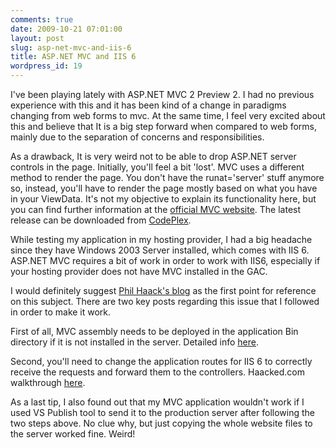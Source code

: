 ```yaml
---
comments: true
date: 2009-10-21 07:01:00
layout: post
slug: asp-net-mvc-and-iis-6
title: ASP.NET MVC and IIS 6
wordpress_id: 19
---
```


I've been playing lately with ASP.NET MVC 2 Preview 2. I had no previous experience with this and it has been kind of a change in paradigms changing from web forms to mvc. At the same time, I feel very excited about this and believe that It is a big step forward when compared to web forms, mainly due to the separation of concerns and responsibilities.

As a drawback, It is very weird not to be able to drop ASP.NET server controls in the page. Initially, you'll feel a bit 'lost'. MVC uses a different method to render the page. You don't have the runat='server' stuff anymore so, instead, you'll have to render the page mostly based on what you have in your ViewData. It's not my objective to explain its functionality here, but you can find further information at the [official MVC website](http://www.asp.net/mvc/). The latest release can be downloaded from [CodePlex](http://aspnet.codeplex.com/Release/ProjectReleases.aspx?ReleaseId=33836).

While testing my application in my hosting provider, I had a big headache since they have Windows 2003 Server installed, which comes with IIS 6. ASP.NET MVC requires a bit of work in order to work with IIS6, especially if your hosting provider does not have MVC installed in the GAC.

I would definitely suggest [Phil Haack's blog](http://haacked.com/) as the first point for reference on this subject. There are two key posts regarding this issue that I followed in order to make it work.

First of all, MVC assembly needs to be deployed in the application Bin directory if it is not installed in the server. Detailed info [here](http://haacked.com/archive/2008/11/03/bin-deploy-aspnetmvc.aspx).

Second, you'll need to change the application routes for IIS 6 to correctly receive the requests and forward them to the controllers. Haacked.com walkthrough [here](http://haacked.com/archive/2008/11/26/asp.net-mvc-on-iis-6-walkthrough.aspx).

As a last tip, I also found out that my MVC application wouldn't work if I used VS Publish tool to send it to the production server after following the two steps above. No clue why, but just copying the whole website files to the server worked fine. Weird!
